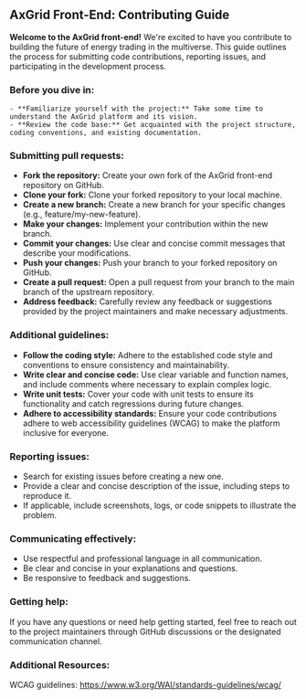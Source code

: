 ## AxGrid Front-End: Contributing Guide

**Welcome to the AxGrid front-end!** We're excited to have you contribute to building the future of energy trading in the multiverse. This guide outlines the process for submitting code contributions, reporting issues, and participating in the development process.

### Before you dive in:

    - **Familiarize yourself with the project:** Take some time to understand the AxGrid platform and its vision.
    - **Review the code base:** Get acquainted with the project structure, coding conventions, and existing documentation.

### Submitting pull requests:

- **Fork the repository:** Create your own fork of the AxGrid front-end repository on GitHub.
- **Clone your fork:** Clone your forked repository to your local machine.
- **Create a new branch:** Create a new branch for your specific changes (e.g., feature/my-new-feature).
- **Make your changes:** Implement your contribution within the new branch.
- **Commit your changes:** Use clear and concise commit messages that describe your modifications.
- **Push your changes:** Push your branch to your forked repository on GitHub.
- **Create a pull request:** Open a pull request from your branch to the main branch of the upstream repository.
- **Address feedback:** Carefully review any feedback or suggestions provided by the project maintainers and make necessary adjustments.

### Additional guidelines:

- **Follow the coding style:** Adhere to the established code style and conventions to ensure consistency and maintainability.
- **Write clear and concise code:** Use clear variable and function names, and include comments where necessary to explain complex logic.
- **Write unit tests:** Cover your code with unit tests to ensure its functionality and catch regressions during future changes.
- **Adhere to accessibility standards:** Ensure your code contributions adhere to web accessibility guidelines (WCAG) to make the platform inclusive for everyone.

### Reporting issues:

- Search for existing issues before creating a new one.
- Provide a clear and concise description of the issue, including steps to reproduce it.
- If applicable, include screenshots, logs, or code snippets to illustrate the problem.

### Communicating effectively:

- Use respectful and professional language in all communication.
- Be clear and concise in your explanations and questions.
- Be responsive to feedback and suggestions.

### Getting help:

If you have any questions or need help getting started, feel free to reach out to the project maintainers through GitHub discussions or the designated communication channel.


### Additional Resources:

WCAG guidelines: https://www.w3.org/WAI/standards-guidelines/wcag/
